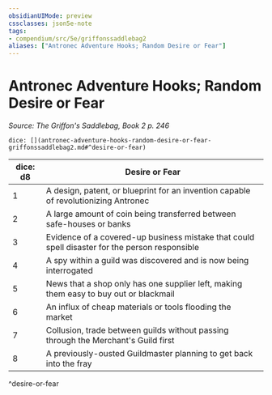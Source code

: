 ```yaml
---
obsidianUIMode: preview
cssclasses: json5e-note
tags:
- compendium/src/5e/griffonssaddlebag2
aliases: ["Antronec Adventure Hooks; Random Desire or Fear"]
---
```

# Antronec Adventure Hooks; Random Desire or Fear
*Source: The Griffon's Saddlebag, Book 2 p. 246* 

`dice: [](antronec-adventure-hooks-random-desire-or-fear-griffonssaddlebag2.md#^desire-or-fear)`

| dice: d8 | Desire or Fear |
|----------|----------------|
| 1 | A design, patent, or blueprint for an invention capable of revolutionizing Antronec |
| 2 | A large amount of coin being transferred between safe-houses or banks |
| 3 | Evidence of a covered-up business mistake that could spell disaster for the person responsible |
| 4 | A spy within a guild was discovered and is now being interrogated |
| 5 | News that a shop only has one supplier left, making them easy to buy out or blackmail |
| 6 | An influx of cheap materials or tools flooding the market |
| 7 | Collusion, trade between guilds without passing through the Merchant's Guild first |
| 8 | A previously-ousted Guildmaster planning to get back into the fray |
^desire-or-fear